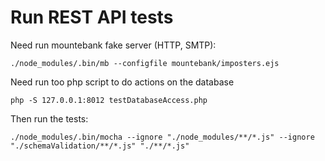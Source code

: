 # Run REST API tests

Need run mountebank fake server (HTTP, SMTP):

```
./node_modules/.bin/mb --configfile mountebank/imposters.ejs
```

Need run too php script to do actions on the database

```
php -S 127.0.0.1:8012 testDatabaseAccess.php
```

Then run the tests:

```
./node_modules/.bin/mocha --ignore "./node_modules/**/*.js" --ignore "./schemaValidation/**/*.js" "./**/*.js"
```


